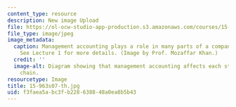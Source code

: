 ```yaml
---
content_type: resource
description: New image Upload
file: https://ol-ocw-studio-app-production.s3.amazonaws.com/courses/15-963-management-accounting-and-control-spring-2007/f3faea5abc3fb228638848a0ea8b5b43_15-963s07-th.jpg
file_type: image/jpeg
image_metadata:
  caption: Management accounting plays a role in many parts of a company's value chain.
    See Lecture 1 for more details. (Image by Prof. Mozaffar Khan.)
  credit: ''
  image-alt: Diagram showing that management accounting affects each step of a value
    chain.
resourcetype: Image
title: 15-963s07-th.jpg
uid: f3faea5a-bc3f-b228-6388-48a0ea8b5b43
---
```

